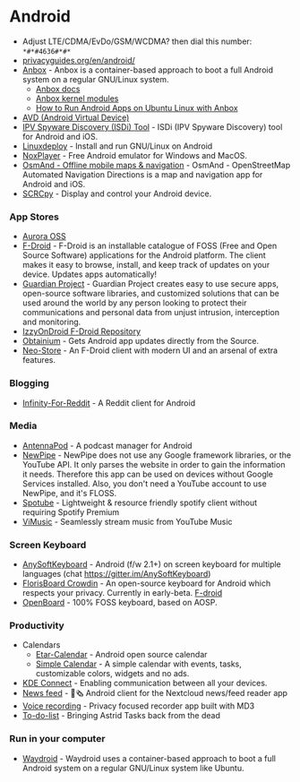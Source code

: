 # Android

- Adjust LTE/CDMA/EvDo/GSM/WCDMA? then dial this number: `*#*#4636#*#*`
- [privacyguides.org/en/android/](https://www.privacyguides.org/en/android/)
- [Anbox](https://github.com/anbox/anbox) - Anbox is a container-based approach to boot a full Android system on a regular GNU/Linux system.
  - [Anbox docs](https://github.com/anbox/docs)
  - [Anbox kernel modules](https://github.com/anbox/anbox-modules)
  - [How to Run Android Apps on Ubuntu Linux with Anbox](https://www.maketecheasier.com/run-android-apps-on-ubuntu/)
- [AVD (Android Virtual Device)](https://developer.android.com/studio/run/managing-avds)
- [IPV Spyware Discovery (ISDi) Tool](https://github.com/stopipv/isdi) - ISDi (IPV Spyware Discovery) tool for Android and iOS.
- [Linuxdeploy](https://github.com/meefik/linuxdeploy) - Install and run GNU/Linux on Android
- [NoxPlayer](https://www.bignox.com/) - Free Android emulator for Windows and MacOS.
- [OsmAnd - Offline mobile maps & navigation](https://osmand.net/) - OsmAnd - OpenStreetMap Automated Navigation Directions is a map and navigation app for Android and iOS.
- [SCRCpy](https://github.com/Genymobile/scrcpy) - Display and control your Android device.

### App Stores
- [Aurora OSS](https://www.auroraoss.com/)
- [F-Droid](https://f-droid.org/en/) - F-Droid is an installable catalogue of FOSS (Free and Open Source Software) applications for the Android platform. The client makes it easy to browse, install, and keep track of updates on your device. Updates apps automatically!
- [Guardian Project](https://guardianproject.info/) - Guardian Project creates easy to use secure apps, open-source software libraries, and customized solutions that can be used around the world by any person looking to protect their communications and personal data from unjust intrusion, interception and monitoring.
- [IzzyOnDroid F-Droid Repository](https://apt.izzysoft.de/fdroid/)
- [Obtainium](https://github.com/ImranR98/Obtainium) - Gets Android app updates directly from the Source.
- [Neo-Store](https://github.com/NeoApplications/Neo-Store) - An F-Droid client with modern UI and an arsenal of extra features.

### Blogging
- [Infinity-For-Reddit](https://github.com/Docile-Alligator/Infinity-For-Reddit) - A Reddit client for Android

### Media
- [AntennaPod](https://github.com/AntennaPod/AntennaPod) - A podcast manager for Android
- [NewPipe](https://f-droid.org/packages/org.schabi.newpipe/) - NewPipe does not use any Google framework libraries, or the YouTube API. It only parses the website in order to gain the information it needs. Therefore this app can be used on devices without Google Services installed. Also, you don't need a YouTube account to use NewPipe, and it's FLOSS.
- [Spotube](https://f-droid.org/packages/oss.krtirtho.spotube/) -  Lightweight & resource friendly spotify client without requiring Spotify Premium 
- [ViMusic](https://f-droid.org/en/packages/it.vfsfitvnm.vimusic/) - Seamlessly stream music from YouTube Music 

### Screen Keyboard
- [AnySoftKeyboard](https://github.com/AnySoftKeyboard/AnySoftKeyboard) - Android (f/w 2.1+) on screen keyboard for multiple languages (chat https://gitter.im/AnySoftKeyboard)
- [FlorisBoard Crowdin](https://github.com/florisboard/florisboard) - An open-source keyboard for Android which respects your privacy. Currently in early-beta. [F-droid](https://f-droid.org/packages/dev.patrickgold.florisboard/)
- [OpenBoard](https://github.com/openboard-team/openboard) - 100% FOSS keyboard, based on AOSP.

### Productivity
- Calendars
  - [Etar-Calendar](https://github.com/Etar-Group/Etar-Calendar) - Android open source calendar
  - [Simple Calendar](https://github.com/SimpleMobileTools/Simple-Calendar) - A simple calendar with events, tasks, customizable colors, widgets and no ads. 
- [KDE Connect](https://kdeconnect.kde.org/) - Enabling communication between all your devices. 
- [News feed](https://github.com/nextcloud/news-android) - 📱🗞️ Android client for the Nextcloud news/feed reader app
- [Voice recording](https://github.com/you-apps/RecordYou) - Privacy focused recorder app built with MD3
- [To-do-list](https://github.com/tasks/tasks) - Bringing Astrid Tasks back from the dead

### Run in your computer
- [Waydroid](https://github.com/waydroid/waydroid) - Waydroid uses a container-based approach to boot a full Android system on a regular GNU/Linux system like Ubuntu.
